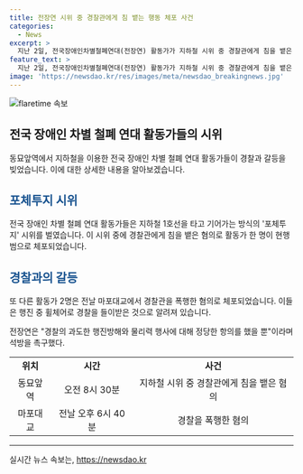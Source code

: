 ```yaml
---
title: 전장연 시위 중 경찰관에게 침 뱉는 행동 체포 사건
categories:
  - News
excerpt: >
  지난 2일, 전국장애인차별철폐연대(전장연) 활동가가 지하철 시위 중 경찰관에게 침을 뱉은 혐의로 체포됐다. 전날에는 또 다른 활동가 2명이 마포대교에서 경찰을 폭행한 혐의로 체포됐다. 전장연은 경찰의 행동을 공격하며 석방을 촉구했다. 전장연 활동가들의 논란을 불러일으키는 사건으로, 사람들의 이목을 끄는 기사가 될 것이다.
feature_text: >
  지난 2일, 전국장애인차별철폐연대(전장연) 활동가가 지하철 시위 중 경찰관에게 침을 뱉은 혐의로 체포됐다. 전날에는 또 다른 활동가 2명이 마포대교에서 경찰을 폭행한 혐의로 체포됐다. 전장연은 경찰의 행동을 공격하며 석방을 촉구했다. 전장연 활동가들의 논란을 불러일으키는 사건으로, 사람들의 이목을 끄는 기사가 될 것이다.
image: 'https://newsdao.kr/res/images/meta/newsdao_breakingnews.jpg'
---
```


<p><img src="https://newsdao.kr/res/images/meta/newsdao_breakingnews.jpg" alt="flaretime 속보" /></p>

<h2 data-ke-size="size26">전국 장애인 차별 철폐 연대 활동가들의 시위</h2>

<p data-ke-size="size16">동묘앞역에서 지하철을 이용한 전국 장애인 차별 철폐 연대 활동가들이 경찰과 갈등을 빚었습니다. 이에 대한 상세한 내용을 알아보겠습니다.</p>

<h2><b><span style="color: #1a5490;">포체투지 시위</span></b></h2>

<p data-ke-size="size16">전국 장애인 차별 철폐 연대 활동가들은 지하철 1호선을 타고 기어가는 방식의 '포체투지' 시위를 벌였습니다. 이 시위 중에 경찰관에게 침을 뱉은 혐의로 활동가 한 명이 현행범으로 체포되었습니다.</p>

<h2><b><span style="color: #1a5490;">경찰과의 갈등</span></b></h2>

<p data-ke-size="size16">또 다른 활동가 2명은 전날 마포대교에서 경찰관을 폭행한 혐의로 체포되었습니다. 이들은 행진 중 휠체어로 경찰을 들이받은 것으로 알려져 있습니다.</p>

<p data-ke-size="size16">전장연은 "경찰의 과도한 행진방해와 물리력 행사에 대해 정당한 항의를 했을 뿐"이라며 석방을 촉구했다.</p>

<table>
    <tr>
        <td style="text-align: center; height: 17px;"><b>위치</b></td>
        <td style="text-align: center; height: 17px;"><b>시간</b></td>
        <td style="text-align: center; height: 17px;"><b>사건</b></td>
    </tr>
    <tr>
        <td style="text-align: center; height: 17px;">동묘앞역</td>
        <td style="text-align: center; height: 17px;">오전 8시 30분</td>
        <td style="text-align: center; height: 17px;">지하철 시위 중 경찰관에게 침을 뱉은 혐의</td>
    </tr>
    <tr>
        <td style="text-align: center; height: 17px;">마포대교</td>
        <td style="text-align: center; height: 17px;">전날 오후 6시 40분</td>
        <td style="text-align: center; height: 17px;">경찰을 폭행한 혐의</td>
    </tr>
</table>

<hr>

<p data-ke-size="size16"></p>
실시간 뉴스 속보는, <a href="https://newsdao.kr" rel="dofollow">https://newsdao.kr</a>


